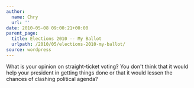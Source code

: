 ```yaml
---
author:
  name: Chry
  url: ''
date: 2010-05-08 09:00:21+00:00
parent_page:
  title: Elections 2010 -- My Ballot
  urlpath: /2010/05/elections-2010-my-ballot/
source: wordpress
---
```


What is your opinion on straight-ticket voting? You don't think that it would help your president in getting things done or that it would lessen the chances of clashing political agenda?